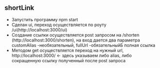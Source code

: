 ## shortLink
- Запустить программу npm start
- Сделан ui, переход осуществляется по роуту /ui(http://localhost:3000/ui)
- Создание ссылки осуществляется post запросом на /shorten (http://localhost:3000/shorten), на вход дается два параметра customAlias -необязательный, fullUrl -обязательныйБ полная ссылка
- Методом get осуществляется переход на нужный url, http://localhost:3000/ <- здесь указываем либо alias, либо сокращенную ссылку полученный после post запроса
